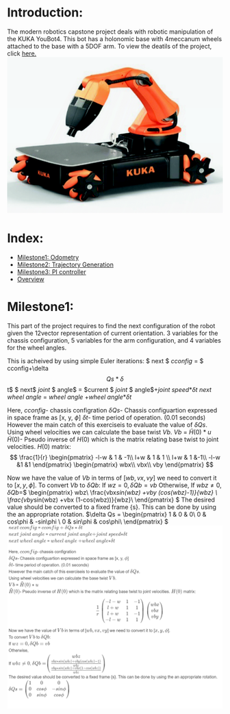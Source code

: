 # Introduction:
The modern robotics capstone project deals with robotic manipulation of the KUKA YouBot4. This bot has a holonomic base with 4meccanum wheels attached to the base with a 5DOF arm. To view the deatils of the project, click [here.](http://hades.mech.northwestern.edu/index.php/Mobile_Manipulation_Capstone)
![](.data/Youbot4.png)

# Index:
- [Milestone1: Odometry](#Milestone1)
- [Milestone2: Trajectory Generation](#Milestone2)
- [Milestone3: PI controller](#Milestone3)
- [Overview](#Overview)

<a name="Milestone1"></a>
# Milestone1:
This part of the project requires to find the next configuration of the robot given the 12vector representation of current orientation.
3 variables for the chassis configuration, 5 variables for the arm configuration, and 4 variables for the wheel angles.

This is acheived by using simple Euler iterations:
$ next $ $cconfig$ = $ cconfig+\delta$$Qs*\delta$$t$
$ next$ $joint$ $ angle$ = $current $ $joint$ $ angle$$+joint$ $speed$$*\delta$$t$
$next$ $wheel$ $angle$ = $wheel$ $angle$ $+wheel$ $angle*$$\delta$$t$

Here, $cconfig$- chassis configration
$\delta$$Qs$- Chassis configuartion expressed in space frame as [x, y, $\phi$]
$\delta$$t$- time period of operation. (0.01 seconds)
However the main catch of this exerciseis to evaluate the value of $\delta$$Qs$.
Using wheel velocities we can calculate the base twist $Vb$.
$Vb$ = $\tilde{H}$$(0)*u$
$\tilde{H}$$(0)$- Pseudo inverse of $H(0)$ which is the matrix relating base twist to joint velocities. $H(0)$ matrix:
$$
\frac{1}{r}
\begin{pmatrix}
-l-w & 1 & -1\\
l+w & 1 & 1 \\
l+w & 1 &-1\\
-l-w &1 &1
\end{pmatrix}
\begin{pmatrix}
wbx\\ 
vbx\\
vby
\end{pmatrix}
$$

Now we have the value of $Vb$ in terms of [$wb,vx,vy$] we need to convert it to [$x, y, \phi$].
To convert $Vb$ to $\delta Qb$:
If $wz=0, \delta Qb = vb$
Otherwise,
If $wbz \ne 0$, $\delta Qb =$$
\begin{pmatrix}
wbz\\
\frac{vbx*sin(wbz) +vby (cos(wbz)-1)}{wbz} \\
\frac{vby*sin(wbz) +vbx (1-cos(wbz))}{wbz}\\
\end{pmatrix}
$
The desired value should be converted to a fixed frame {s}. This can be done by using the an appropriate rotation.
$\delta Qs =
\begin{pmatrix}
1 & 0 & 0\\
0 & cos\phi & -sin\phi \\
0 & sin\phi & cos\phi\\
\end{pmatrix}
$
![](.data/Milestone1eq.png)
